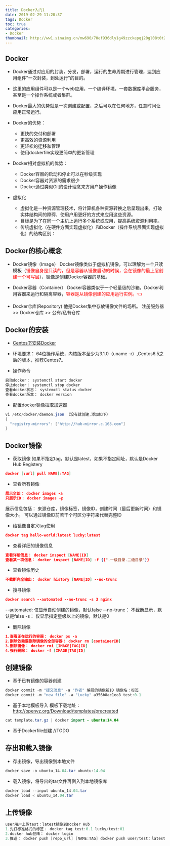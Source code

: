 ```yaml
---
title: Docker入门1
date: 2019-02-29 11:20:37
tags: Docker
toc: true
categories:
- Docker
thumbnail: http://ww1.sinaimg.cn/mw690/70ef936dly1g49zzckepqj20gl08t0t2.jpg 
---
```

## Docker

* Docker通过对应用的封装，分发，部署，运行的生命周期进行管理，达到应用组件"一次封装，到处运行"的目的。

* 这里的应用组件可以是一个web应用，一个编译环境，一套数据库平台服务，甚至是一个操作系统或者集群。

* Docker最大的优势就是一次创建或配置，之后可以在任何地方，任意时间让应用正常运行。

* Docker的优势：
	* 更快的交付和部署
	* 更高效的资源利用
	* 更轻松的迁移和管理
	* 使用dockerfile实现更简单的更新管理

* Docker相对虚拟机的优势：
	* Docker容器的启动和停止可以在秒级实现
	* Docker容器对资源的需求很少
	* Docker通过类似Git的设计理念来方用户操作镜像

* 虚拟化
	* 虚拟化是一种资源管理技术，将计算机各种资源转换之后呈现出来，打破实体结构间的障碍，使用户用更好的方式来应用这些资源。
	* 目标是为了在同一个主机上运行多个系统或应用，提高系统资源利用率。
	* 传统虚拟化（在硬件方面实现虚拟化）和Docker（操作系统层面实现虚拟化）的结构区别：


## Docker的核心概念

* Docker镜像（Image）
Docker镜像类似于虚拟机镜像，可以理解为一个只读模板（<font color="red">镜像自身是只读的，但是容器从镜像启动的时候，会在镜像的最上层创建一个可写层</font>），镜像是创建Docker容器的基础。

* Docker容器（Container）
Docker容器类似于一个轻量级的沙箱，Docker利用容器来运行和隔离容器，<font color="red">容器是从镜像创建的应用运行实例。:point_left:</font>

* Docker仓库(Repository)
  他是Docker集中存放镜像文件的场所。
  注册服务器 >> Docker仓库 >> 公有/私有仓库

## Docker的安装

* <a href="http://www.runoob.com/docker/centos-docker-install.html">Centos下安装Docker</a>
* 环境要求： 64位操作系统，内核版本至少为3.1.0（uname -r）,Centos6.5之后的版本，推荐Centos7。

* 操作命令
``` java
启动docker： systemctl start docker
停止docker： systemctl stop docker
查看docker状态： systemctl status docker
查看docker版本： docker version
```
* 配置docker镜像拉取加速器
``` java
vi /etc/docker/daemon.json （没有就创建,添加如下）
{
  "registry-mirrors": ["http://hub-mirror.c.163.com"]
}
```

## Docker镜像

* 获取镜像
如果不指定tag，默认是latest，如果不指定网址，默认是Docker Hub Registery
``` json
docker [:url] pull NAME[:TAG]
```

* 查看所有镜像
``` json
展示全部： docker images -a
只展示ID： docker images -p
```
展示信息包括： 来源仓库，镜像标签，镜像ID，创建时间（最后更新时间）和镜像大小。
可以通过镜像ID前若干个可区分字符来代替完整ID

* 给镜像自定义tag使用
``` json
docker tag hello-world:latest lucky:latest
```

* 查看详细的镜像信息
``` json
查看详细信息： docker inspect [NAME|ID]
查看某一项信息： docker inspect [NAME|ID] -f {{".一级目录.二级目录"}}
```

* 查看镜像历史
``` json
不截断完全输出： docker history [NAME|ID] --no-trunc
```

* 搜寻镜像
``` json
docker search --automated --no-trunc -s 3 nginx
```
--automated: 仅显示自动创建的镜像，默认false
--no-trunc： 不截断显示，默认是false
-s： 仅显示指定星级以上的镜像，默认是0

* 删除镜像
``` json
1.查看正在运行的容器： docker ps -a
2.删除依赖要删除镜像的全部容器： docker rm [containerID]
3.删除镜像： docker rmi [IMAGE|TAG|ID]
4.强行删除： docker -f [IMAGE|TAG|ID]
```

## 创建镜像

* 基于已有镜像的容器创建
``` java
docker commit -m "提交消息" -a "作者" 编辑的镜像新ID 镜像名：标签
docker commit -m "new file" -a "Lucky" a356b8ac1ec8 test:0.1
```
* 基于本地模板导入
模板下载地址： http://openvz.org/Download/templates/precreated
``` java
cat template.tar.gz | docker import - ubuntu:14.04
```

* 基于Dockerfile创建
 //TODO

## 存出和载入镜像

* 存出镜像，导出镜像到本地文件
``` java
docker save -o ubuntu_14.04.tar ubuntu:14.04
```
* 载入镜像，将导出的tar文件再倒入到本地镜像库
``` java
docker load --input ubuntu_14.04.tar
docker load < ubuntu_14.04.tar
```

## 上传镜像
``` java
user用户上传test：latest镜像到Docker Hub
1.先打标准格式的标签： docker tag test:0.1 lucky/test:01
2.docker hub登陆： docker login
3.推送： docker push [repo_url] [NAME:TAG] docker push user/test：latest
```